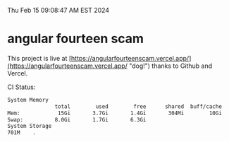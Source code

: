 Thu Feb 15 09:08:47 AM EST 2024

# angular fourteen scam


This project is live at [https://angularfourteenscam.vercel.app/](https://angularfourteenscam.vercel.app/ "dog!") thanks to Github and Vercel.

CI Status: 

```bash
System Memory
               total        used        free      shared  buff/cache   available
Mem:            15Gi       3.7Gi       1.4Gi       304Mi        10Gi        11Gi
Swap:          8.0Gi       1.7Gi       6.3Gi
System Storage
701M	.
